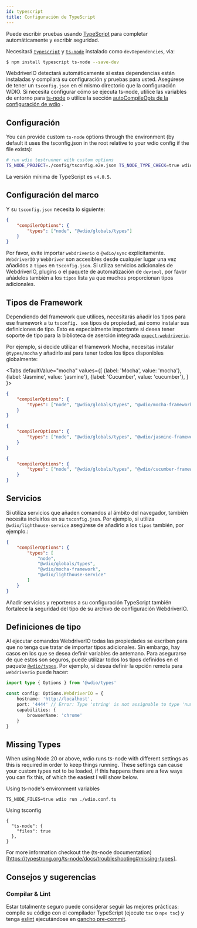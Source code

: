 ```yaml
---
id: typescript
title: Configuración de TypeScript
---
```


Puede escribir pruebas usando [TypeScript](http://www.typescriptlang.org) para completar automáticamente y escribir seguridad.

Necesitará [`typescript`](https://github.com/microsoft/TypeScript) y [`ts-node`](https://github.com/TypeStrong/ts-node) instalado como `devDependencies`, via:

```bash npm2yarn
$ npm install typescript ts-node --save-dev
```

WebdriverIO detectará automáticamente si estas dependencias están instaladas y compilará su configuración y pruebas para usted. Asegúrese de tener un `tsconfig.json` en el mismo directorio que la configuración WDIO. Si necesita configurar cómo se ejecuta ts-node, utilice las variables de entorno para [ts-node](https://www.npmjs.com/package/ts-node#options) o utilice la sección [autoCompileOpts de la configuración de wdio](configurationfile) .

## Configuración

You can provide custom `ts-node` options through the environment (by default it uses the tsconfig.json in the root relative to your wdio config if the file exists):

```sh
# run wdio testrunner with custom options
TS_NODE_PROJECT=./config/tsconfig.e2e.json TS_NODE_TYPE_CHECK=true wdio run wdio.conf.ts
```

La versión mínima de TypeScript es `v4.0.5`.

## Configuración del marco

Y su `tsconfig.json` necesita lo siguiente:

```json title="tsconfig.json"
{
    "compilerOptions": {
        "types": ["node", "@wdio/globals/types"]
    }
}
```

Por favor, evite importar `webdriverio` o `@wdio/sync` explícitamente. `WebdriverIO` y `WebDriver` son accesibles desde cualquier lugar una vez añadidos a `tipos` en `tsconfig.json`. Si utiliza servicios adicionales de WebdriverIO, plugins o el paquete de automatización de `devtool`, por favor añádelos también a los `tipos` lista ya que muchos proporcionan tipos adicionales.

## Tipos de Framework

Dependiendo del framework que utilices, necesitarás añadir los tipos para ese framework a tu `tsconfig. son` tipos de propiedad, así como instalar sus definiciones de tipo. Esto es especialmente importante si desea tener soporte de tipo para la biblioteca de aserción integrada [`expect-webdriverio`](https://www.npmjs.com/package/expect-webdriverio).

Por ejemplo, si decide utilizar el framework Mocha, necesitas instalar `@types/mocha` y añadirlo así para tener todos los tipos disponibles globalmente:

<Tabs
  defaultValue="mocha"
  values={[
    {label: 'Mocha', value: 'mocha'},
 {label: 'Jasmine', value: 'jasmine'},
 {label: 'Cucumber', value: 'cucumber'},
 ]
}>
<TabItem value="mocha">

```json title="tsconfig.json"
{
    "compilerOptions": {
        "types": ["node", "@wdio/globals/types", "@wdio/mocha-framework"]
    }
}
```

</TabItem>
<TabItem value="jasmine">

```json title="tsconfig.json"
{
    "compilerOptions": {
        "types": ["node", "@wdio/globals/types", "@wdio/jasmine-framework"]
    }
}
```

</TabItem>
<TabItem value="cucumber">

```json title="tsconfig.json"
{
    "compilerOptions": {
        "types": ["node", "@wdio/globals/types", "@wdio/cucumber-framework"]
    }
}
```

</TabItem>
</Tabs>

## Servicios

Si utiliza servicios que añaden comandos al ámbito del navegador, también necesita incluirlos en su `tsconfig.json`. Por ejemplo, si utiliza `@wdio/lighthouse-service` asegúrese de añadirlo a los `tipos` también, por ejemplo.:

```json title="tsconfig.json"
{
    "compilerOptions": {
        "types": [
            "node",
            "@wdio/globals/types",
            "@wdio/mocha-framework",
            "@wdio/lighthouse-service"
        ]
    }
}
```

Añadir servicios y reporteros a su configuración TypeScript también fortalece la seguridad del tipo de su archivo de configuración WebdriverIO.

## Definiciones de tipo

Al ejecutar comandos WebdriverIO todas las propiedades se escriben para que no tenga que tratar de importar tipos adicionales. Sin embargo, hay casos en los que se desea definir variables de antemano. Para asegurarse de que estos son seguros, puede utilizar todos los tipos definidos en el paquete [`@wdio/types`](https://www.npmjs.com/package/@wdio/types). Por ejemplo, si desea definir la opción remota para `webdriverio` puede hacer:

```ts
import type { Options } from '@wdio/types'

const config: Options.WebdriverIO = {
    hostname: 'http://localhost',
    port: '4444' // Error: Type 'string' is not assignable to type 'number'.ts(2322)
    capabilities: {
        browserName: 'chrome'
    }
}
```

## Missing Types

When using Node 20 or above, wdio runs ts-node with different settings as this is required in order to keep things running. These settings can cause your custom types not to be loaded, if this happens there are a few ways you can fix this, of which the easiest I will show below.

Using ts-node's environment variables
```
TS_NODE_FILES=true wdio run ./wdio.conf.ts
```

Using tsconfig
```
{
  "ts-node": {
    "files": true
  },
}
```

For more information checkout the (ts-node documentation)[https://typestrong.org/ts-node/docs/troubleshooting#missing-types].

## Consejos y sugerencias

### Compilar & Lint

Estar totalmente seguro puede considerar seguir las mejores prácticas: compile su código con el compilador TypeScript (ejecute `tsc` o `npx tsc`) y tenga [eslint](https://www.npmjs.com/package/@typescript-eslint/eslint-plugin) ejecutándose en [gancho pre-commit](https://github.com/typicode/husky).
